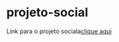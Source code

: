 # projeto-social

Link para o projeto sociala<a href=https://vitorf-santos.github.io/projeto-social>clique aqui</a>